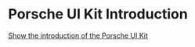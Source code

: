 # Porsche UI Kit Introduction

[Show the introduction of the Porsche UI Kit](https://ui.porsche.com/latest/#/getting-started/about)
